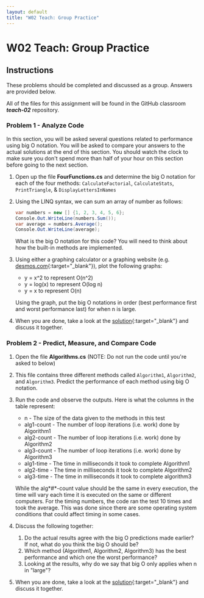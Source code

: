 ```yaml
---
layout: default
title: "W02 Teach: Group Practice"
---
```


# W02 Teach: Group Practice

## Instructions

These problems should be completed and discussed as a group. Answers are provided below.

All of the files for this assignment will be found in the GitHub classroom ***teach-02*** repository.

### Problem 1 - Analyze Code

In this section, you will be asked several questions related to performance using big O notation. You will be asked to compare your answers to the actual solutions at the end of this section. You should watch the clock to make sure you don't spend more than half of your hour on this section before going to the next section.

1. Open up the file **FourFunctions.cs** and determine the big O notation for each of the four methods: `CalculateFactorial`, `CalculateStats`, `PrintTriangle`, & `DisplayLettersInNames`
   
2. Using the LINQ syntax, we can sum an array of number as follows: 

    ```csharp
    var numbers = new [] {1, 2, 3, 4, 5, 6};
    Console.Out.WriteLine(numbers.Sum());
    var average = numbers.Average();
    Console.Out.WriteLine(average);
    ```

    What is the big O notation for this code? You will need to think about how the built-in methods are implemented.
   
3. Using either a graphing calculator or a graphing website (e.g. [desmos.com](https://www.desmos.com/calculator){:target="_blank"}), plot the following graphs:
    * y = x^2 to represent O(n^2)
    * y = log(x) to represent O(log n)
    * y = x to represent O(n)
  
    Using the graph, put the big O notations in order (best performance first and worst performance last) for when n is large.

4. When you are done, take a look at the [solution](teach-analyze-solution){:target="_blank"} and discuss it together.

### Problem 2 - Predict, Measure, and Compare Code

1. Open the file **Algorithms.cs** (NOTE: Do not run the code until you're asked to below)
   
2. This file contains three different methods called `Algorithm1`, `Algorithm2`, and `Algorithm3`. Predict the performance of each method using big O notation.
   
3. Run the code and observe the outputs. Here is what the columns in the table represent:
    * n - The size of the data given to the methods in this test
    * alg1-count - The number of loop iterations (i.e. work) done by Algorithm1
    * alg2-count - The number of loop iterations (i.e. work) done by Algorithm2
    * alg3-count - The number of loop iterations (i.e. work) done by Algorithm3
    * alg1-time - The time in milliseconds it took to complete Algorithm1
    * alg2-time - The time in milliseconds it took to complete Algorithm2
    * alg3-time - The time in milliseconds it took to complete algorithm3
      
    While the alg*#*-count value should be the same in every execution, the time will vary each time it is executed on the same or different computers. For the timing numbers, the code ran the test 10 times and took the average. This was done since there are some operating system conditions that could affect timing in some cases.

4. Discuss the following together: 
    1. Do the actual results agree with the big O predictions made earlier? If not, what do you think the big O should be?
    2. Which method (Algorithm1, Algorithm2, Algorithm3) has the best performance and which one the worst performance?
    3. Looking at the results, why do we say that big O only applies when n in "large"?
       
  5. When you are done, take a look at the [solution](teach-algorithms-solution){:target="_blank"} and discuss it together.  
